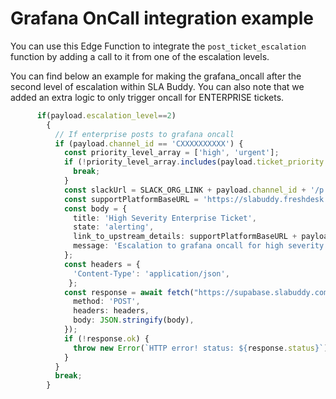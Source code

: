 # Grafana OnCall integration example

You can use this Edge Function to integrate the `post_ticket_escalation` function by adding a call to it from one of the escalation levels.

You can find below an example for making the grafana_oncall after the second level of escalation within SLA Buddy. You can also note that we added an extra logic to only trigger oncall for ENTERPRISE tickets.

```ts
      if(payload.escalation_level==2)
        {
          // If enterprise posts to grafana oncall
          if (payload.channel_id == 'CXXXXXXXXXX') {
            const priority_level_array = ['high', 'urgent'];
            if (!priority_level_array.includes(payload.ticket_priority.toLowerCase())) {
              break;
            }
            const slackUrl = SLACK_ORG_LINK + payload.channel_id + '/p' + payload.thread_ts.replace('.', '');
            const supportPlatformBaseURL = 'https://slabuddy.freshdesk.com/tickets/';
            const body = {
              title: 'High Severity Enterprise Ticket',
              state: 'alerting',
              link_to_upstream_details: supportPlatformBaseURL + payload.ticket_id,
              message: 'Escalation to grafana oncall for high severity enterprise ticket.\nSlack URL: ' + slackUrl,
            };
            const headers = {
              'Content-Type': 'application/json',
             };
            const response = await fetch("https://supabase.slabuddy.com/functions/v1/grafana-oncall", {
              method: 'POST',
              headers: headers,
              body: JSON.stringify(body),
            });
            if (!response.ok) {
              throw new Error(`HTTP error! status: ${response.status}`);
            }
          }
          break;
        }
```